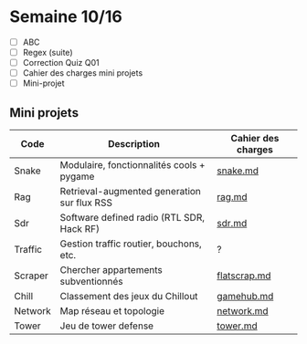 # Semaine 10/16

- [ ] ABC
- [ ] Regex (suite)
- [ ] Correction Quiz Q01
- [ ] Cahier des charges mini projets
- [ ] Mini-projet

## Mini projets

| Code    | Description                                 | Cahier des charges           |
| ------- | ------------------------------------------- | ---------------------------- |
| Snake   | Modulaire, fonctionnalités cools + pygame   | [snake.md](snakito.md)       |
| Rag     | Retrieval-augmented generation sur flux RSS | [rag.md](rag.md)             |
| Sdr     | Software defined radio (RTL SDR, Hack RF)   | [sdr.md](sdr.md)             |
| Traffic | Gestion traffic routier, bouchons, etc.     | ?                            |
| Scraper | Chercher appartements subventionnés         | [flatscrap.md](flatscrap.md) |
| Chill   | Classement des jeux du Chillout             | [gamehub.md](gamehub.md)     |
| Network | Map réseau et topologie                     | [network.md](network.md)     |
| Tower   | Jeu de tower defense                        | [tower.md](tower.md)         |
